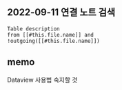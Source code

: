 ## 2022-09-11 연결 노트 검색

```dataview
Table description
from [[#this.file.name]] and
!outgoing([[#this.file.name]])
```

## memo

Dataview 사용법 숙지할 것

